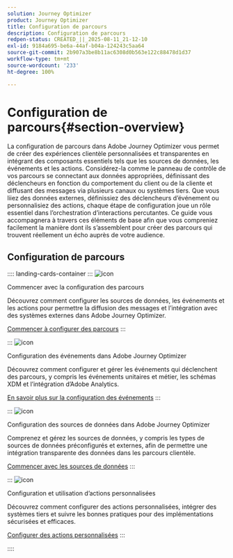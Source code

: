 ```yaml
---
solution: Journey Optimizer
product: Journey Optimizer
title: Configuration de parcours
description: Configuration de parcours
redpen-status: CREATED_||_2025-08-11_21-12-10
exl-id: 9184a695-be6a-44af-b04a-124243c5aa64
source-git-commit: 2b907a3be8b11ac6308d0b563e122c88478d1d37
workflow-type: tm+mt
source-wordcount: '233'
ht-degree: 100%

---
```


# Configuration de parcours{#section-overview}

La configuration de parcours dans Adobe Journey Optimizer vous permet de créer des expériences clientèle personnalisées et transparentes en intégrant des composants essentiels tels que les sources de données, les événements et les actions. Considérez-la comme le panneau de contrôle de vos parcours se connectant aux données appropriées, définissant des déclencheurs en fonction du comportement du client ou de la cliente et diffusant des messages via plusieurs canaux ou systèmes tiers. Que vous liiez des données externes, définissiez des déclencheurs d’événement ou personnalisiez des actions, chaque étape de configuration joue un rôle essentiel dans l’orchestration d’interactions percutantes. Ce guide vous accompagnera à travers ces éléments de base afin que vous compreniez facilement la manière dont ils s’assemblent pour créer des parcours qui trouvent réellement un écho auprès de votre audience.

## Configuration de parcours

:::: landing-cards-container
:::
![icon](https://cdn.experienceleague.adobe.com/icons/circle-play.svg?lang=fr)

Commencer avec la configuration des parcours

Découvrez comment configurer les sources de données, les événements et les actions pour permettre la diffusion des messages et l’intégration avec des systèmes externes dans Adobe Journey Optimizer.

[Commencer à configurer des parcours](../using/configuration/about-data-sources-events-actions.md)
:::

:::
![icon](https://cdn.experienceleague.adobe.com/icons/list-check.svg?lang=fr)

Configuration des événements dans Adobe Journey Optimizer

Découvrez comment configurer et gérer les événements qui déclenchent des parcours, y compris les événements unitaires et métier, les schémas XDM et l’intégration d’Adobe Analytics.

[En savoir plus sur la configuration des événements](events-journeys-landing-page.md)
:::

:::
![icon](https://cdn.experienceleague.adobe.com/icons/gear.svg?lang=fr)

Configuration des sources de données dans Adobe Journey Optimizer

Comprenez et gérez les sources de données, y compris les types de sources de données préconfigurés et externes, afin de permettre une intégration transparente des données dans les parcours clientèle.

[Commencer avec les sources de données](data-source-journeys-landing-page.md)
:::

:::
![icon](https://cdn.experienceleague.adobe.com/icons/screwdriver-wrench.svg?lang=fr)

Configuration et utilisation d’actions personnalisées

Découvrez comment configurer des actions personnalisées, intégrer des systèmes tiers et suivre les bonnes pratiques pour des implémentations sécurisées et efficaces.

[Configurer des actions personnalisées](action-journeys-landing-page.md)
:::

::::
